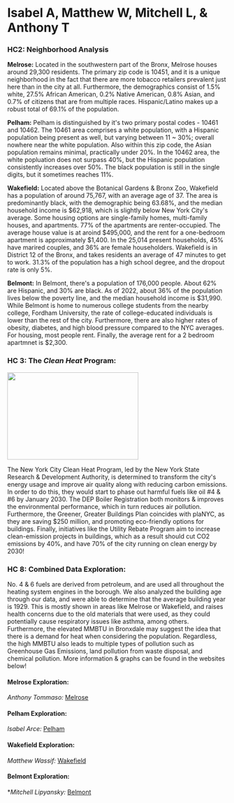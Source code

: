 # Isabel A, Matthew W, Mitchell L, & Anthony T

### HC2: Neighborhood Analysis

**Melrose:** Located in the southwestern part of the Bronx, Melrose houses around 29,300 residents. The primary zip code is 10451, and it is a unique neighborhood in the fact that there are more tobacco retailers prevalent just here than in the city at all. Furthermore, the demographics consist of 1.5% white, 27.5% African American, 0.2% Native American, 0.8% Asian, and 0.7% of citizens that are from multiple races. Hispanic/Latino makes up a robust total of 69.1% of the population. 

**Pelham:** Pelham is distinguished by it's two primary postal codes - 10461 and 10462. The 10461 area comprises a white population, with a Hispanic population being present as well, but varying between 11 ~ 30%; overall nowhere near the white population. Also within this zip code, the Asian population remains minimal, practically under 20%. In the 10462 area, the white popluation does not surpass 40%, but the Hispanic population consistently increases over 50%. The black population is still in the single digits, but it sometimes reaches 11%.

**Wakefield:** Located above the Botanical Gardens & Bronx Zoo, Wakefield has a population of around 75,767, with an average age of 37. The area is predominantly black, with the demographic being 63.68%, and the median household income is $62,918, which is slightly below New York City's average. Some housing options are single-family homes, multi-family houses, and apartments. 77% of the apartments are renter-occupied. The average house value is at aroind $495,000, and the rent for a one-bedroom apartment is approximately $1,400. In the 25,014 present households, 45% have marired couples, and 36% are female householders. Wakefield is in District 12 of the Bronx, and takes residents an average of 47 minutes to get to work. 31.3% of the population has a high school degree, and the dropout rate is only 5%. 

**Belmont:** In Belmont, there's a population of 176,000 people. About 62% are Hispanic, and 30% are black. As of 2022, about 36% of the population lives below the poverty line, and the median household income is $31,990. While Belmont is home to numerous college students from the nearby college, Fordham University, the rate of college-educated individuals is lower than the rest of the city. Furthermore, there are also higher rates of obesity, diabetes, and high blood pressure compared to the NYC averages. For housing, most people rent. Finally, the average rent for a 2 bedroom apartmnet is $2,300.

### HC 3: The ***Clean Heat*** Program: 
<img src="https://github.com/AntTomm/TheBronx/assets/148288592/923b629d-0a56-44b7-9c81-062b995b5f6d" width="300" height="200">

The New York City Clean Heat Program, led by the New York State Research & Development Authority, is determined to transform the city's energy usage and improve air quality along with reducing carbon emissions. In order to do this, they would start to phase out harmful fuels like oil #4 & #6 by January 2030. The DEP Boiler Registration both monitors & improves the environmental performance, which in turn reduces air pollution. Furthermore, the Greener, Greater Buildings Plan coincides with plaNYC, as they are saving $250 million, and promoting eco-friendly options for buildings. Finally, initiatives like the Utility Rebate Program aim to increase clean-emission projects in buildings, which as a result should cut CO2 emissions by 40%, and have 70% of the city running on clean energy by 2030!

### HC 8: Combined Data Exploration:

No. 4 & 6 fuels are derived from petroleum, and are used all throughout the heating system engines in the borough. We also analyzed the building age through our data, and were able to determine that the average building year is 1929. This is mostly shown in areas like Melrose or Wakefield, and raises health concerns due to the old materials that were used, as they could potentially cause respiratory issues like asthma, among others. Furthermore, the elevated MMBTU in Bronxdale may suggest the idea that there is a demand for heat when considering the population. Regardless, the high MMBTU also leads to multiple types of pollution such as Greenhouse Gas Emissions, land pollution from waste disposal, and chemical pollution. More information & graphs can be found in the websites below!

#### **Melrose Exploration:** 

*Anthony Tommaso:* [Melrose](https://anttomm.github.io/Melrose/)

#### **Pelham Exploration:**

*Isabel Arce:* [Pelham](https://isabel-arce.github.io/)

#### **Wakefield Exploration:**

*Matthew Wassif:* [Wakefield](https://mattwassif.github.io/NeighborhoodProject/)

#### **Belmont Exploration:**

**Mitchell Lipyansky:* [Belmont](https://mlipyansky.github.io/Belmont-Clean-Heat/)

